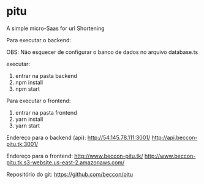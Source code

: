 # pitu
A simple micro-Saas for url Shortening

Para executar o backend:

OBS: Não esquecer de configurar o banco de dados no arquivo database.ts

executar:
1) entrar na pasta backend
2) npm install
3) npm start

Para executar o frontend:
1) entrar na pasta frontend
2) yarn install
3) yarn start

Endereço para o backend (api):
http://54.145.78.111:3001/
http://api.beccon-pitu.tk:3001/

Endereço para o frontend:
http://www.beccon-pitu.tk/
http://www.beccon-pitu.tk.s3-website.us-east-2.amazonaws.com/

Repositório do git:
https://github.com/beccon/pitu